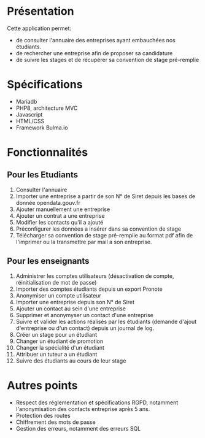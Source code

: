 # Présentation 
Cette application permet: 
 * de consulter l'annuaire des entreprises ayant embauchées nos étudiants.
 * de rechercher une entreprise afin de proposer sa candidature 
 * de suivre les stages et de récupérer sa convention de stage pré-remplie

# Spécifications 
* Mariadb
* PHP8, architecture MVC
* Javascript
* HTML/CSS
* Framework Bulma.io

# Fonctionnalités 
## Pour les Etudiants
1) Consulter l'annuaire
2) Importer une entreprise a partir de son N° de Siret depuis les bases de donnée opendata.gouv.fr
3) Ajouter manuellement une entreprise
4) Ajouter un contrat a une entreprise
5) Modifier les contacts qu'il a ajouté
6) Préconfigurer les données a insérer dans sa convention de stage
7) Télécharger sa convention de stage pré-remplie au format pdf afin de l'imprimer ou la transmettre par mail a son entreprise.

## Pour les enseignants 
1) Administrer les comptes utilisateurs (désactivation de compte, réinitialisation de mot de passe)
2) Importer des comptes étudiants depuis un export Pronote
3) Anonymiser un compte utilisateur
4) Importer une entreprise depuis son N° de Siret
5) Ajouter un contact au sein d'une entreprise
6) Supprimer et anonymyser un contact d'une entreprise
7) Suivre et valider les actions réalisés par les étudiants (demande d'ajout d'entreprise ou d'un contact) depuis un journal de log.
8) Créer un stage pour un étudiant
9) Changer un étudiant de promotion
10) Changer la spécialité d'un étudiant
11) Attribuer un tuteur a un étudiant
12) Suivre des étudiants au cours de leur stage

# Autres points
* Respect des réglementation et spécifications RGPD, notamment l'anonymisation des contacts entreprise après 5 ans.
* Protection des routes
* Chiffrement des mots de passe
* Gestion des erreurs, notamment des erreurs SQL

